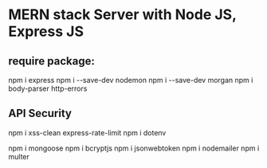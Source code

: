 # MERN stack Server with Node JS, Express JS

## require package:
npm i express
npm i --save-dev nodemon
npm i --save-dev morgan
npm i body-parser http-errors

## API Security
npm i xss-clean express-rate-limit
npm i dotenv
<!-- mongoDB -->
npm i mongoose
npm i bcryptjs
npm i jsonwebtoken
npm i nodemailer
npm i multer
